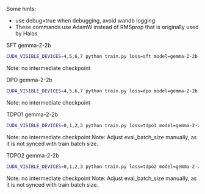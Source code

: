 Some hints:
* use debug=true when debugging, avoid wandb logging
* These commands use AdamW instead of RMSprop that is originally used by Halos

SFT gemma-2-2b
```bash
CUDA_VISIBLE_DEVICES=4,5,6,7 python train.py loss=sft model=gemma-2-2b datasets='[ultrachatsft]' exp_name=sft-gemma-2-2b mode=train debug=false model.batch_size=16 model.gradient_accumulation_steps=2 model.use_flash_attention=true lr=5e-6 optimizer=AdamW
```
Note: no intermediate checkpoint


DPO gemma-2-2b
```bash
CUDA_VISIBLE_DEVICES=4,5,6,7 python train.py loss=dpo model=gemma-2-2b datasets='[ultrabin]' exp_name=dpo-gemma-2-2b mode=train debug=false model.batch_size=16 model.gradient_accumulation_steps=2 model.use_flash_attention=true lr=5e-7 optimizer=AdamW
```
Note: no intermediate checkpoint


TDPO1 gemma-2-2b
```bash
CUDA_VISIBLE_DEVICES=0,1,2,3 python train.py loss=tdpo1 model=gemma-2-2b datasets='[ultrabin]' exp_name=tdpo1-gemma-2-2b mode=train debug=false model.batch_size=4 model.eval_batch_size=8 model.gradient_accumulation_steps=8 model.use_flash_attention=true lr=5e-7 optimizer=AdamW ++model.load_from=sft-gemma-2-2b/LATEST/policy.pt
```
Note: no intermediate checkpoint
Note: Adjust eval_batch_size manually, as it is not synced with train batch size.

TDPO2 gemma-2-2b
```bash
CUDA_VISIBLE_DEVICES=0,1,2,3 python train.py loss=tdpo2 model=gemma-2-2b datasets='[ultrabin]' exp_name=tdpo1-gemma-2-2b mode=train debug=false model.batch_size=4 model.eval_batch_size=8 model.gradient_accumulation_steps=8 model.use_flash_attention=true lr=5e-7 optimizer=AdamW ++model.load_from=sft-gemma-2-2b/LATEST/policy.pt
```
Note: no intermediate checkpoint
Note: Adjust eval_batch_size manually, as it is not synced with train batch size.